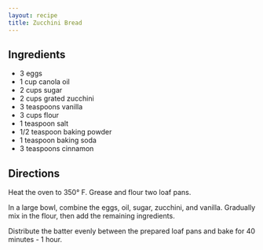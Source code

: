 ```yaml
---
layout: recipe
title: Zucchini Bread
---
```


## Ingredients

* 3 eggs
* 1 cup canola oil
* 2 cups sugar
* 2 cups grated zucchini
* 3 teaspoons vanilla
* 3 cups flour
* 1 teaspoon salt
* 1/2 teaspoon baking powder
* 1 teaspoon baking soda
* 3 teaspoons cinnamon

## Directions

Heat the oven to 350° F. Grease and flour two loaf pans.

In a large bowl, combine the eggs, oil, sugar, zucchini, and vanilla.
Gradually mix in the flour, then add the remaining ingredients.

Distribute the batter evenly between the prepared loaf pans and bake for
40 minutes - 1 hour.
